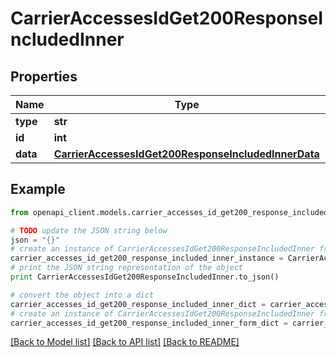 # CarrierAccessesIdGet200ResponseIncludedInner


## Properties
Name | Type | Description | Notes
------------ | ------------- | ------------- | -------------
**type** | **str** |  | [optional] 
**id** | **int** |  | [optional] 
**data** | [**CarrierAccessesIdGet200ResponseIncludedInnerData**](CarrierAccessesIdGet200ResponseIncludedInnerData.md) |  | [optional] 

## Example

```python
from openapi_client.models.carrier_accesses_id_get200_response_included_inner import CarrierAccessesIdGet200ResponseIncludedInner

# TODO update the JSON string below
json = "{}"
# create an instance of CarrierAccessesIdGet200ResponseIncludedInner from a JSON string
carrier_accesses_id_get200_response_included_inner_instance = CarrierAccessesIdGet200ResponseIncludedInner.from_json(json)
# print the JSON string representation of the object
print CarrierAccessesIdGet200ResponseIncludedInner.to_json()

# convert the object into a dict
carrier_accesses_id_get200_response_included_inner_dict = carrier_accesses_id_get200_response_included_inner_instance.to_dict()
# create an instance of CarrierAccessesIdGet200ResponseIncludedInner from a dict
carrier_accesses_id_get200_response_included_inner_form_dict = carrier_accesses_id_get200_response_included_inner.from_dict(carrier_accesses_id_get200_response_included_inner_dict)
```
[[Back to Model list]](../README.md#documentation-for-models) [[Back to API list]](../README.md#documentation-for-api-endpoints) [[Back to README]](../README.md)


